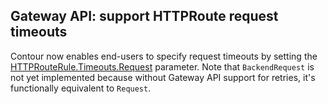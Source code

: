 ## Gateway API: support HTTPRoute request timeouts

Contour now enables end-users to specify request timeouts by setting the [HTTPRouteRule.Timeouts.Request](https://gateway-api.sigs.k8s.io/reference/spec/#gateway.networking.k8s.io/v1.HTTPRouteTimeouts) parameter. Note that `BackendRequest` is not yet implemented because without Gateway API support for retries, it's functionally equivalent to `Request`.